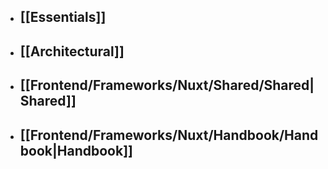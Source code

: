 - ## [[Essentials]]
- ## [[Architectural]]
- ## [[Frontend/Frameworks/Nuxt/Shared/Shared|Shared]]
- ## [[Frontend/Frameworks/Nuxt/Handbook/Handbook|Handbook]]
